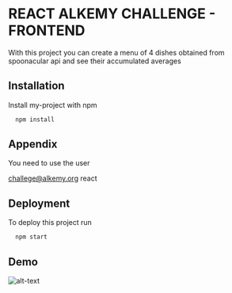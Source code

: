 # REACT ALKEMY CHALLENGE - FRONTEND

With this project you can create a menu of 4 dishes obtained from spoonacular api and see their accumulated averages


## Installation

Install my-project with npm

```bash
  npm install
```

## Appendix

You need to use the user

challege@alkemy.org
react


## Deployment

To deploy this project run

```bash
  npm start
```


## Demo

![alt-text](https://media.giphy.com/media/ay2BKb2eszYKg9Vtbf/giphy-downsized-large.gif)
